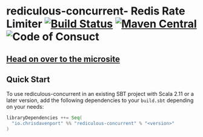 # rediculous-concurrent- Redis Rate Limiter [![Build Status](https://travis-ci.com/ChristopherDavenport/rediculous-concurrent.svg?branch=master)](https://travis-ci.com/ChristopherDavenport/rediculous-concurrent) [![Maven Central](https://maven-badges.herokuapp.com/maven-central/io.chrisdavenport/rediculous-concurrent_2.13/badge.svg)](https://maven-badges.herokuapp.com/maven-central/io.chrisdavenport/rediculous-concurrent_2.13) ![Code of Consuct](https://img.shields.io/badge/Code%20of%20Conduct-Scala-blue.svg)

## [Head on over to the microsite](https://ChristopherDavenport.github.io/rediculous-concurrent)

## Quick Start

To use rediculous-concurrent in an existing SBT project with Scala 2.11 or a later version, add the following dependencies to your
`build.sbt` depending on your needs:

```scala
libraryDependencies ++= Seq(
  "io.chrisdavenport" %% "rediculous-concurrent" % "<version>"
)
```
